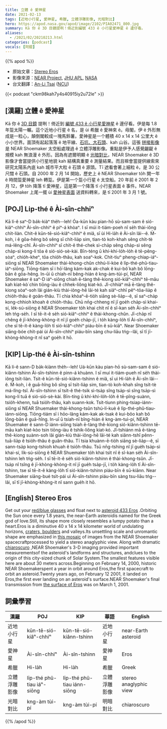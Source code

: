 ```yaml
---
title: 立體 ê 愛神星
date: 2021-02-13
tags: [近地小行星, 愛神星, 希臘, 立體浮雕影像, 光暗對比]
hero: https://apod.nasa.gov/apod/image/2102/PIA02471_800.jpg
summary: Kā 你 ê 3D 目鏡提咧！倚近到編號 433 ê 小行星愛神星 ê 邊仔看。
aliases:
  - /2021/02/20210213.html
categories: [podcast]
vocals: [阿錕]
---
```


{{% apod %}}

- 原始文章：[Stereo Eros](https://apod.nasa.gov/apod/ap210213.html)
- 影像來源：[NEAR Project](https://near.jhuapl.edu/), [JHU APL](https://sd-www.jhuapl.edu/), [NASA](https://www.nasa.gov/)
- 台文翻譯：[An-Li Tsai](mailto:thianbun.taigi@gmail.com) ([NCU](https://www.astro.ncu.edu.tw))

{{< podcast "ckm98kah7y4s40915iy2u72le" >}}

## [漢羅] 立體 ê 愛神星

Kā 你 ê [3D 目鏡](https://photojournal.jpl.nasa.gov/Help/VendorList.html#Glasses) 提咧！倚近到 [編號 433 ê 小行星愛神星](https://solarsystem.nasa.gov/asteroids-comets-and-meteors/asteroids/433-eros/in-depth/) ê 邊仔看。伊是每 1.8 年踅太陽一輾。這个近地小行星 ê 名，是 ùi 希臘 ê 愛神來 ê。毋閣，伊 ê 外形無成是一粒心，顛倒閣較成一塊馬鈴薯。愛神星是一个體積 40 x 14 x 14 公里大 ê 小小世界。面頂有起起落落 ê 地平線、[石坑、大石頭](https://apod.nasa.gov/apod/ap000721.html)、kah 山谷。這張 [拼接影像](https://photojournal.jpl.nasa.gov/catalog/PIA02471) 是 NEAR Shoemaker 太空船處理過 ê 立體浮雕影像。重點是伊予人感覺齷齪 ê 規模 kah 無浪漫 ê 外形。因為有遮爾明顯 ê [光暗對比](https://en.wikipedia.org/wiki/Chiaroscuro#Gallery)，NEAR Shoemaker ê 3D 影像才會當提供小行星地貌 kah 結構真重要 ê 測量結果。而且嘛會當提供線索來研究太陽系內底 kah 城市平大粒 ê 石頭 ê 源頭。Tī 遮看會著上細粒 ê，是 30 公尺闊 ê 石頭。自 2000 年 2 月 14 開始，歷史上 ê NEAR Shoemaker to̍h 開一年 ê 時間踅愛神星 leh 轉踅。伊是第一个踅小行星 ê 太空船。20 年前 ê 2001 年 2 月 12，伊 to̍h 降落 tī 愛神星，這是第一个降落 tī 小行星表面 ê 事件。NEAR Shoemaker 上尾一擺 ùi [愛神星表面](https://apod.nasa.gov/apod/ap090607.html) 送資料轉來，是 tī 2001 年 3 月 1 號。

## [POJ] Li̍p-thé ê Ài-sîn-chhiⁿ

Kā lí-ê saⁿ-D ba̍k-kiàⁿ the̍h--leh! Óa-kūn kàu pian-hō sù-sam-sam ê sió-kiâⁿ-chhiⁿ Ài-sîn-chhiⁿ ê piⁿ-á khòaⁿ. I sī múi it-tiám-poeh nî se̍h thài-iông chi̍t-liàn. Chit-ê kūn-tē-sió-kiâⁿ-chhiⁿ ê miâ, sī ùi Hi-la̍h ê Ài-sîn lâi--ê. M̄-koh, i ê gōa-hêng bô sêng sī chi̍t-lia̍p sim, tian-tò koh-khah sêng chi̍t-tè má-lêng-chî. Ài-sîn-chhiⁿ sī chi̍t-ê thé-chek sì-cha̍p sêng cha̍p-sì sêng cha̍p-sì kong-lí tōa ê sió-sió-sè-kài. Bīn-téng ū khí-khí-lo̍h-lo̍h ê tē-pêng-sòaⁿ, chio̍h-kheⁿ, tōa chio̍h-thâu, kah soaⁿ-kok. Chit-tiuⁿ pheng-chiap-iáⁿ-siōng sī NEAR Shoemaker thài-khong-chûn chhú-lí-kòe ê li̍p-thé-phû-tiau-iáⁿ-siōng. Tiōng-tiám sī i hō͘-lâng kám-kak ak-chak ê kui-bô͘ kah bô lōng-bān ê gōa-hêng. In-ūi ū chiah-nī bêng-hián ê kng-àm-tùi-pí, NEAR Shoemaker ê saⁿ-D iáⁿ-siōng chiah ē-tàng thê-kiong sió-kiâⁿ-chhiⁿ tē-māu kah kiat-kò͘ chin tiōng-iàu ê chhek-liông kiat-kó. Jî-chhiáⁿ mā ē-tàng thê-kiong sòaⁿ-soh lâi gián-kiù thài-iông-hē lāi-té kah siâⁿ-chhī pêⁿ-tōa-lia̍p ê chio̍h-thâu ê goân-thâu. Tī chia khòaⁿ-ē-tio̍h siāng sè-lia̍p--ê, sī saⁿ-cha̍p kong-chhioh khoah ê chio̍h-thâu. Chū nn̄g-chheng nî jī goe̍h cha̍p-sì khai-sí, le̍k-sú-siōng ê NEAR Shoemaker to̍h khai chi̍t nî ê sî-kan se̍h Ài-sîn-chhiⁿ leh tńg-se̍h. I sī tē-it-ê se̍h sió-kiâⁿ-chhiⁿ ê thài-khong-chûn. Jī-cha̍p nî chêng ê jī-khòng-khòng-it nî jī goe̍h cha̍p-jī, i to̍h kàng-lo̍h tī Ài-sîn-chhiⁿ, che sī tē-it-ê kàng-lo̍h tī sió-kiâⁿ-chhiⁿ piáu-bīn ê sū-kiāⁿ. Near Shoemaker siāng-bóe chi̍t-pái ùi Ài-sîn-chhiⁿ piáu-bīn sàng chu-liāu tńg--lâi, sī tī jī-khòng-khòng-it nî saⁿ goe̍h it hō.

## [KIP] Li̍p-thé ê Ài-sîn-tshinn

Kā lí-ê sann-D ba̍k-kiànn the̍h--leh! Uá-kūn kàu pian-hō sù-sam-sam ê sió-kiânn-tshinn Ài-sîn-tshinn ê pinn-á khuànn. I sī muí it-tiám-pueh nî se̍h thài-iông tsi̍t-liàn. Tsit-ê kūn-tē-sió-kiânn-tshinn ê miâ, sī uì Hi-la̍h ê Ài-sîn lâi--ê. M̄-koh, i ê guā-hîng bô sîng sī tsi̍t-lia̍p sim, tian-tò koh-khah sîng tsi̍t-tè má-lîng-tsî. Ài-sîn-tshinn sī tsi̍t-ê thé-tsik sì-tsa̍p sîng tsa̍p-sì sîng tsa̍p-sì kong-lí tuā ê sió-sió-sè-kài. Bīn-tíng ū khí-khí-lo̍h-lo̍h ê tē-pîng-suànn, tsio̍h-khenn, tuā tsio̍h-thâu, kah suann-kok. Tsit-tiunn phing-tsiap-iánn-siōng sī NEAR Shuemaker thài-khong-tsûn tshú-lí-kuè ê li̍p-thé-phû-tiau-iánn-siōng. Tiōng-tiám sī i hōo-lâng kám-kak ak-tsak ê kui-bôo kah bô lōng-bān ê guā-hîng. In-uī ū tsiah-nī bîng-hián ê kng-àm-tuì-pí, NEAR Shuemaker ê sann-D iánn-siōng tsiah ē-tàng thê-kiong sió-kiânn-tshinn tē-māu kah kiat-kòo tsin tiōng-iàu ê tshik-liông kiat-kó. Jî-tshiánn mā ē-tàng thê-kiong suànn-soh lâi gián-kiù thài-iông-hē lāi-té kah siânn-tshī pênn-tuā-lia̍p ê tsio̍h-thâu ê guân-thâu. Tī tsia khuànn-ē-tio̍h siāng sè-lia̍p--ê, sī sann-tsa̍p kong-tshioh khuah ê tsio̍h-thâu. Tsū nn̄g-tshing nî jī gue̍h tsa̍p-sì khai-sí, li̍k-sú-siōng ê NEAR Shuemaker to̍h khai tsi̍t nî ê sî-kan se̍h Ài-sîn-tshinn leh tńg-se̍h. I sī tē-it-ê se̍h sió-kiânn-tshinn ê thài-khong-tsûn. Jī-tsa̍p nî tsîng ê jī-khòng-khòng-it nî jī gue̍h tsa̍p-jī, i to̍h kàng-lo̍h tī Ài-sîn-tshinn, tse sī tē-it-ê kàng-lo̍h tī sió-kiânn-tshinn piáu-bīn ê sū-kiānn. Near Shuemaker siāng-bué tsi̍t-pái uì Ài-sîn-tshinn piáu-bīn sàng tsu-liāu tńg--lâi, sī tī jī-khòng-khòng-it nî sann gue̍h it hō.

## [English] Stereo Eros 

Get out your [red/blue glasses](https://photojournal.jpl.nasa.gov/Help/VendorList.html#Glasses) and float next to [asteroid 433 Eros](https://solarsystem.nasa.gov/asteroids-comets-and-meteors/asteroids/433-eros/in-depth/) .Orbiting the Sun once every 1.8 years, the near-Earth asteroidis named for the Greek god of love.Still, its shape more closely resembles a lumpy potato than a heart.Eros is a diminutive 40 x 14 x 14 kilometer world of undulating horizons, [craters, boulders](https://apod.nasa.gov/apod/ap000721.html) and valleys.Its unsettling scale and unromantic shape are emphasized in [this mosaic](https://photojournal.jpl.nasa.gov/catalog/PIA02471) of images from the NEAR Shoemaker spacecraftprocessed to yield a stereo anaglyphic view. Along with dramatic [chiaroscuro](https://en.wikipedia.org/wiki/Chiaroscuro#Gallery) ,NEAR Shoemaker's 3-D imaging provided important measurementsof the asteroid's landforms and structures, andclues to the origin of this city-sized chunk of Solar System.The smallest features visible here are about 30 meters across.Beginning on February 14, 2000, historic NEAR Shoemakerspent a year in orbit around Eros,the first spacecraft to orbit an asteroid.Twenty years ago, on February 12 2001, it landed on Eros,the first ever landing on an asteroid's surface.NEAR Shoemaker's final transmission from [the surface of Eros](https://apod.nasa.gov/apod/ap090607.html) was on March 1, 2001.

## 詞彙學習

|漢羅|POJ|KIP|華語|English|
|-|-|-|-|-|
|近地小行星|kūn-tē-sió-kiâⁿ-chhiⁿ|kūn-tē-sió-kiânn-tshinn|近地小行星|near-Earth asteroid|
|愛神星|Ài-sîn-chhiⁿ|Ài-sîn-tshinn|愛神星|Eros|
|希臘|Hi-la̍h|Hi-la̍h|希臘|Greek|
|立體浮雕影像|li̍p-thé phû-tiau iáⁿ-siōng|li̍p-thé phû-tiau iánn-siōng|立體浮雕影像|stereo anaglyphic view|
|光暗對比|kng-àm tùi-pí|kng-àm tùi-pí|明暗對比|chiaroscuro|

{{% /apod %}}

